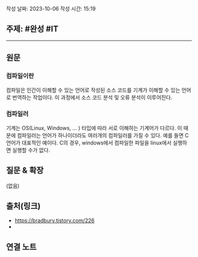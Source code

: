 
작성 날짜: 2023-10-06
작성 시간: 15:19

## 주제: #완성  #IT 

----
## 원문

### 컴파일이란
컴파일은 인간이 이해할 수 있는 언어로 작성된 소스 코드를 기계가 이해할 수 있는 언어로 번역하는 작업이다. 이 과정에서 소스 코드 분석 및 오류 분석이 이루어진다.

### 컴파일러
기계는 OS(Linux, Windows, ... ) 타입에 따라 서로 이해하는 기계어가 다르다. 이 때문에 컴파일러는 언어가 하나이더라도 여러개의 컴파일러를 가질 수 있다. 예를 들면 C언어가 대표적인 예이다.
C의 경우, windows에서 컴파일한 파일을 linux에서 실행하면 실행할 수가 없다.


## 질문 & 확장

(없음)

## 출처(링크)
- https://bradbury.tistory.com/226
- 

## 연결 노트










